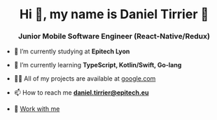 <h1 align="center">Hi 👋, my name is Daniel Tirrier 👀</h1>
<h3 align="center">Junior Mobile Software Engineer (React-Native/Redux)</h3>

- 🔭 I’m currently studying at **Epitech Lyon**

- 🌱 I’m currently learning **TypeScript, Kotlin/Swift, Go-lang**

- 👨‍💻 All of my projects are available at [google.com](google.com)

- 📫 How to reach me **daniel.tirrier@epitech.eu**

- 🔨 [Work with me](https://www.malt.fr/profile/danieltirrier)
